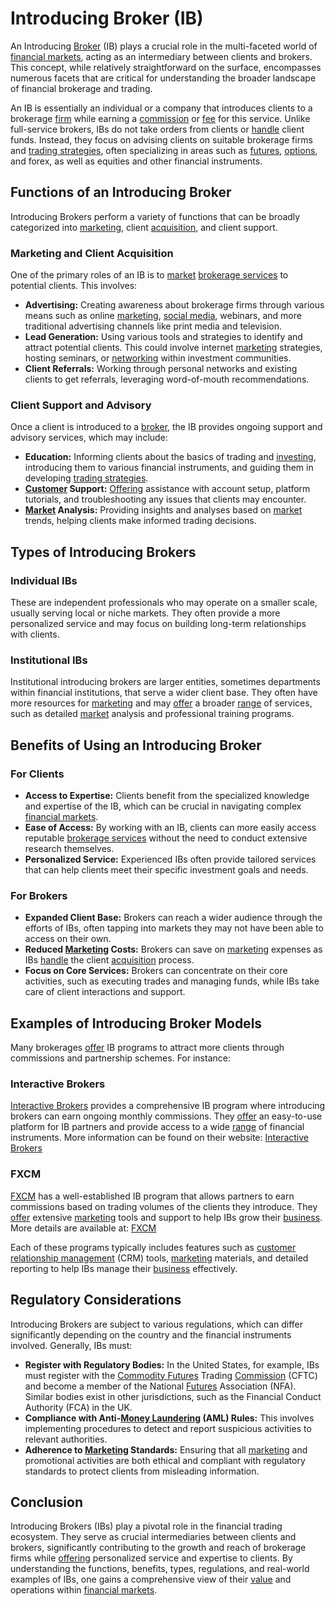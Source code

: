 # Introducing Broker (IB)

An Introducing [Broker](../b/broker.md) (IB) plays a crucial role in the multi-faceted world of [financial markets](../f/financial_market.md), acting as an intermediary between clients and brokers. This concept, while relatively straightforward on the surface, encompasses numerous facets that are critical for understanding the broader landscape of financial brokerage and trading. 

An IB is essentially an individual or a company that introduces clients to a brokerage [firm](../f/firm.md) while earning a [commission](../c/commission.md) or [fee](../f/fee.md) for this service. Unlike full-service brokers, IBs do not take orders from clients or [handle](../h/handle.md) client funds. Instead, they focus on advising clients on suitable brokerage firms and [trading strategies](../t/trading_strategies.md), often specializing in areas such as [futures](../f/futures.md), [options](../o/options.md), and forex, as well as equities and other financial instruments.

## Functions of an Introducing Broker

Introducing Brokers perform a variety of functions that can be broadly categorized into [marketing](../m/marketing.md), client [acquisition](../a/acquisition.md), and client support. 

### Marketing and Client Acquisition

One of the primary roles of an IB is to [market](../m/market.md) [brokerage services](../b/brokerage_services.md) to potential clients. This involves:

- **Advertising:** Creating awareness about brokerage firms through various means such as online [marketing](../m/marketing.md), [social media](../s/social_media.md), webinars, and more traditional advertising channels like print media and television.
- **Lead Generation:** Using various tools and strategies to identify and attract potential clients. This could involve internet [marketing](../m/marketing.md) strategies, hosting seminars, or [networking](../n/networking.md) within investment communities.
- **Client Referrals:** Working through personal networks and existing clients to get referrals, leveraging word-of-mouth recommendations.

### Client Support and Advisory

Once a client is introduced to a [broker](../b/broker.md), the IB provides ongoing support and advisory services, which may include:

- **Education:** Informing clients about the basics of trading and [investing](../i/investing.md), introducing them to various financial instruments, and guiding them in developing [trading strategies](../t/trading_strategies.md).
- **[Customer](../c/customer.md) Support:** [Offering](../o/offering.md) assistance with account setup, platform tutorials, and troubleshooting any issues that clients may encounter.
- **[Market](../m/market.md) Analysis:** Providing insights and analyses based on [market](../m/market.md) trends, helping clients make informed trading decisions.

## Types of Introducing Brokers

### Individual IBs

These are independent professionals who may operate on a smaller scale, usually serving local or niche markets. They often provide a more personalized service and may focus on building long-term relationships with clients.

### Institutional IBs

Institutional introducing brokers are larger entities, sometimes departments within financial institutions, that serve a wider client base. They often have more resources for [marketing](../m/marketing.md) and may [offer](../o/offer.md) a broader [range](../r/range.md) of services, such as detailed [market](../m/market.md) analysis and professional training programs.

## Benefits of Using an Introducing Broker

### For Clients

- **Access to Expertise:** Clients benefit from the specialized knowledge and expertise of the IB, which can be crucial in navigating complex [financial markets](../f/financial_market.md).
- **Ease of Access:** By working with an IB, clients can more easily access reputable [brokerage services](../b/brokerage_services.md) without the need to conduct extensive research themselves.
- **Personalized Service:** Experienced IBs often provide tailored services that can help clients meet their specific investment goals and needs.

### For Brokers

- **Expanded Client Base:** Brokers can reach a wider audience through the efforts of IBs, often tapping into markets they may not have been able to access on their own.
- **Reduced [Marketing](../m/marketing.md) Costs:** Brokers can save on [marketing](../m/marketing.md) expenses as IBs [handle](../h/handle.md) the client [acquisition](../a/acquisition.md) process.
- **Focus on Core Services:** Brokers can concentrate on their core activities, such as executing trades and managing funds, while IBs take care of client interactions and support.

## Examples of Introducing Broker Models

Many brokerages [offer](../o/offer.md) IB programs to attract more clients through commissions and partnership schemes. For instance:

### Interactive Brokers

[Interactive Brokers](../i/interactive_brokers.md) provides a comprehensive IB program where introducing brokers can earn ongoing monthly commissions. They [offer](../o/offer.md) an easy-to-use platform for IB partners and provide access to a wide [range](../r/range.md) of financial instruments. More information can be found on their website: [Interactive Brokers](https://www.interactivebrokers.com)

### FXCM

[FXCM](../f/fxcm.md) has a well-established IB program that allows partners to earn commissions based on trading volumes of the clients they introduce. They [offer](../o/offer.md) extensive [marketing](../m/marketing.md) tools and support to help IBs grow their [business](../b/business.md). More details are available at: [FXCM](https://www.fxcm.com)

Each of these programs typically includes features such as [customer](../c/customer.md) [relationship management](../r/relationship_management.md) (CRM) tools, [marketing](../m/marketing.md) materials, and detailed reporting to help IBs manage their [business](../b/business.md) effectively.

## Regulatory Considerations

Introducing Brokers are subject to various regulations, which can differ significantly depending on the country and the financial instruments involved. Generally, IBs must:

- **Register with Regulatory Bodies:** In the United States, for example, IBs must register with the [Commodity Futures](../c/commodity_futures.md) Trading [Commission](../c/commission.md) (CFTC) and become a member of the National [Futures](../f/futures.md) Association (NFA). Similar bodies exist in other jurisdictions, such as the Financial Conduct Authority (FCA) in the UK.
- **Compliance with Anti-[Money Laundering](../m/money_laundering.md) (AML) Rules:** This involves implementing procedures to detect and report suspicious activities to relevant authorities.
- **Adherence to [Marketing](../m/marketing.md) Standards:** Ensuring that all [marketing](../m/marketing.md) and promotional activities are both ethical and compliant with regulatory standards to protect clients from misleading information.

## Conclusion

Introducing Brokers (IBs) play a pivotal role in the financial trading ecosystem. They serve as crucial intermediaries between clients and brokers, significantly contributing to the growth and reach of brokerage firms while [offering](../o/offering.md) personalized service and expertise to clients. By understanding the functions, benefits, types, regulations, and real-world examples of IBs, one gains a comprehensive view of their [value](../v/value.md) and operations within [financial markets](../f/financial_market.md).